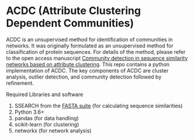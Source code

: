 # ACDC (Attribute Clustering Dependent Communities)

ACDC is an unsupervised method for identification of communities in networks. It was originally formulated as an unsupervised method for classification of protein sequences. For details of the method, please refer to the open access manuscript [Community detection in sequence similarity networks based on attribute clustering](https://journals.plos.org/plosone/article?id=10.1371/journal.pone.0178650). This repo contains a python implementation of ACDC. The key components of ACDC are cluster analysis, outlier detection, and community detection followed by refinement.

Required Libraries and software
1. SSEARCH from the [FASTA suite](https://github.com/wrpearson/fasta36) (for calculating sequence similarities)
2. Python 3.6+
3. pandas (for data handling)
4. scikit-learn (for clustering)
5. networkx (for network analysis)


